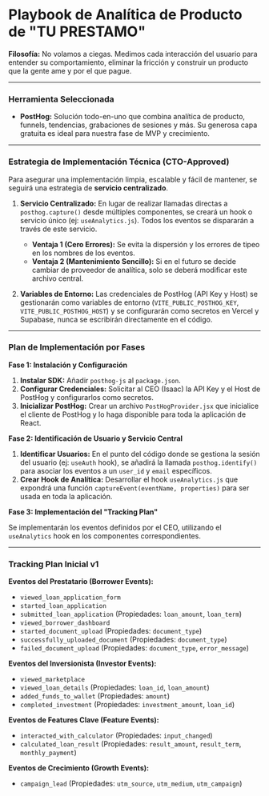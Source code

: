 # Playbook de Analítica de Producto de "TU PRESTAMO"

**Filosofía:** No volamos a ciegas. Medimos cada interacción del usuario para entender su comportamiento, eliminar la fricción y construir un producto que la gente ame y por el que pague.

---

### Herramienta Seleccionada

- **PostHog:** Solución todo-en-uno que combina analítica de producto, funnels, tendencias, grabaciones de sesiones y más. Su generosa capa gratuita es ideal para nuestra fase de MVP y crecimiento.

---

### Estrategia de Implementación Técnica (CTO-Approved)

Para asegurar una implementación limpia, escalable y fácil de mantener, se seguirá una estrategia de **servicio centralizado**.

1.  **Servicio Centralizado:** En lugar de realizar llamadas directas a `posthog.capture()` desde múltiples componentes, se creará un hook o servicio único (ej: `useAnalytics.js`). Todos los eventos se dispararán a través de este servicio. 
    *   **Ventaja 1 (Cero Errores):** Se evita la dispersión y los errores de tipeo en los nombres de los eventos.
    *   **Ventaja 2 (Mantenimiento Sencillo):** Si en el futuro se decide cambiar de proveedor de analítica, solo se deberá modificar este archivo central.

2.  **Variables de Entorno:** Las credenciales de PostHog (API Key y Host) se gestionarán como variables de entorno (`VITE_PUBLIC_POSTHOG_KEY`, `VITE_PUBLIC_POSTHOG_HOST`) y se configurarán como secretos en Vercel y Supabase, nunca se escribirán directamente en el código.

---

### Plan de Implementación por Fases

**Fase 1: Instalación y Configuración**

1.  **Instalar SDK:** Añadir `posthog-js` al `package.json`.
2.  **Configurar Credenciales:** Solicitar al CEO (Isaac) la API Key y el Host de PostHog y configurarlos como secretos.
3.  **Inicializar PostHog:** Crear un archivo `PostHogProvider.jsx` que inicialice el cliente de PostHog y lo haga disponible para toda la aplicación de React.

**Fase 2: Identificación de Usuario y Servicio Central**

1.  **Identificar Usuarios:** En el punto del código donde se gestiona la sesión del usuario (ej: `useAuth` hook), se añadirá la llamada `posthog.identify()` para asociar los eventos a un `user_id` y `email` específicos.
2.  **Crear Hook de Analítica:** Desarrollar el hook `useAnalytics.js` que expondrá una función `captureEvent(eventName, properties)` para ser usada en toda la aplicación.

**Fase 3: Implementación del "Tracking Plan"**

Se implementarán los eventos definidos por el CEO, utilizando el `useAnalytics` hook en los componentes correspondientes.

---

### Tracking Plan Inicial v1

**Eventos del Prestatario (Borrower Events):**

- `viewed_loan_application_form`
- `started_loan_application`
- `submitted_loan_application` (Propiedades: `loan_amount`, `loan_term`)
- `viewed_borrower_dashboard`
- `started_document_upload` (Propiedades: `document_type`)
- `successfully_uploaded_document` (Propiedades: `document_type`)
- `failed_document_upload` (Propiedades: `document_type`, `error_message`)

**Eventos del Inversionista (Investor Events):**

- `viewed_marketplace`
- `viewed_loan_details` (Propiedades: `loan_id`, `loan_amount`)
- `added_funds_to_wallet` (Propiedades: `amount`)
- `completed_investment` (Propiedades: `investment_amount`, `loan_id`)

**Eventos de Features Clave (Feature Events):**

- `interacted_with_calculator` (Propiedades: `input_changed`)
- `calculated_loan_result` (Propiedades: `result_amount`, `result_term`, `monthly_payment`)

**Eventos de Crecimiento (Growth Events):**

- `campaign_lead` (Propiedades: `utm_source`, `utm_medium`, `utm_campaign`)
